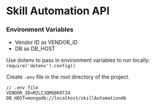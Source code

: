 # Skill Automation API

### Environment Variables
- Vendor ID as VENDOR_ID
- DB as DB_HOST

Use dotenv to pass in environment variables to run locally:
`require('dotenv').config()`

Create `.env` file in the root directory of the project.

```
// .env file
VENDOR_ID=M2LCJQMQ8K0T24
DB_HOST=mongodb://localhost/skillAutomationdb
```